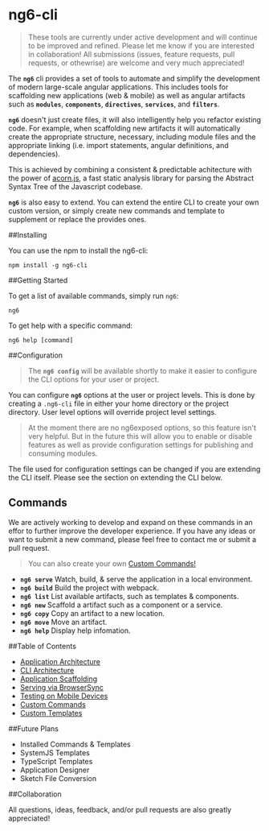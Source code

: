 # ng6-cli

> These tools are currently under active development and will continue to be improved and refined. Please let me know if you are interested in collaboration! All submissions (issues, feature requests, pull requests, or othewrise) are welcome and very much appreciated!

The **`ng6`** cli provides a set of tools to automate and simplify the development of modern large-scale angular applications. This includes tools for scaffolding new applications (web & mobile) as well as angular artifacts such as **`modules`**, 
**`components`**, **`directives`**, **`services`**, and **`filters`**.

**`ng6`** doesn't just create files, it will also intelligently help you refactor existing code. For example, when scaffolding new artifacts it will automatically create the appropriate structure, necessary, including module files and the appropriate linking (i.e. import statements, angular definitions, and dependencies). 

This is achieved by combining a consistent & predictable achitecture with the power of [acorn.js](https://github.com/ternjs/acorn), a fast static analysis library for parsing the Abstract Syntax Tree of the Javascript codebase.  

**`ng6`** is also easy to extend. You can extend the entire CLI to create your own custom version, or simply create new commands and template to supplement or replace the provides ones.


##Installing

You can use the npm to install the ng6-cli:

```
npm install -g ng6-cli
```

##Getting Started

To get a list of available commands, simply run `ng6`:

```
ng6
```

To get help with a specific command:

```
ng6 help [command]
```

##Configuration

> The **`ng6 config`** will be available shortly to make it easier to configure the CLI options for your user or project.

You can configure **`ng6`** options at the user or project levels. This is done by creating a `.ng6-cli` file in either your home directory or the project directory. User level options will override project level settings. 

> At the moment there are no ng6exposed options, so this feature isn't very helpful. But in the future this will allow you to enable or disable features as well as provide configuration settings for publishing and consuming modules.

The file used for configuration settings can be changed if you are extending the CLI itself. Please see the section on extending the CLI below.

## Commands

We are actively working to develop and expand on these commands in an effor to further improve the developer experience. If you have any ideas or want to submit a new command, please feel free to contact me or submit a pull request.

> You can also create your own [Custom Commands!](docs/comands.md) 
 
- **`ng6 serve`** Watch, build, & serve the application in a local environment.
- **`ng6 build`** Build the project with webpack.
- **`ng6 list`** List available artifacts, such as templates & components.
- **`ng6 new`** Scaffold a artifact such as a component or a service.
- **`ng6 copy`** Copy an artifact to a new location.
- **`ng6 move`** Move an artifact.
- **`ng6 help`** Display help infomation.

##Table of Contents

- [Application Architecture](docs/architecture.md)
- [CLI Architecture](docs/cli-architecture.md)
- [Application Scaffolding](docs/scaffolding.md)
- [Serving via BrowserSync](docs/local-development.md)
- [Testing on Mobile Devices](docs/mobile-development.md)
- [Custom Commands](docs/commands.md)
- [Custom Templates](docs/templates.md)

##Future Plans

- Installed Commands & Templates
- SystemJS Templates
- TypeScript Templates
- Application Designer
- Sketch File Conversion

##Collaboration

All questions, ideas, feedback, and/or pull requests are also greatly appreciated! 
